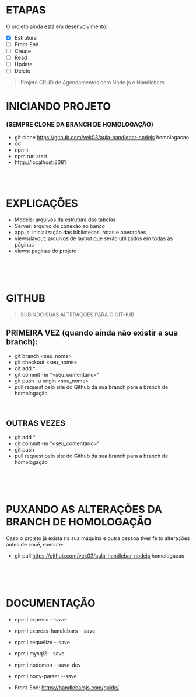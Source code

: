 # ETAPAS
O projeto ainda está em desenvolvimento:

- [x] Estrutura
- [ ] Front-End
- [ ] Create
- [ ] Read
- [ ] Update
- [ ] Delete

> Projeto CRUD de Agendamentos com Node.js e Handlebars

# INICIANDO PROJETO</h1>
### (SEMPRE CLONE DA BRANCH DE HOMOLOGAÇÃO)
- git clone https://github.com/vek03/aula-handlebar-nodejs homologacao
- cd <projeto>
- npm i
- npm run start
- htttp://localhost:8081

<br><br>

# EXPLICAÇÕES
- Models: arquivos da estrutura das tabelas
- Server: arquivo de conexão ao banco
- app.js: inicialização das bibliotecas, rotas e operações
- views/layout: arquivos de layout que serão utilizados em todas as páginas
- views: paginas do projeto 

<br><br><br>

# GITHUB
> SUBINDO SUAS ALTERAÇÕES PARA O GITHUB
## PRIMEIRA VEZ (quando ainda não existir a sua branch):
- git branch <seu_nome>
- git checkout <seu_nome>
- git add *
- git commit -m "<seu_comentario>"
- git push -u origin <seu_nome>
- pull request pelo site do Github da sua branch para a branch de homologação

<br>

## OUTRAS VEZES
- git add *
- git commit -m "<seu_comentario>"
- git push
- pull request pelo site do Github da sua branch para a branch de homologação

<br><br><br>

# PUXANDO AS ALTERAÇÕES DA BRANCH DE HOMOLOGAÇÃO
Caso o projeto já exista na sua máquina e outra pessoa tiver feito alterações antes de você, execute:
- git pull https://github.com/vek03/aula-handlebar-nodejs homologacao

<br><br><br>

# DOCUMENTAÇÃO
- npm i express --save
- npm i express-handlebars --save
- npm i sequelize --save
- npm i mysql2 --save
- npm i nodemon --save-dev
- npm i body-parser --save

- Front-End: https://handlebarsjs.com/guide/
